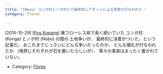 ```yaml
---
title: "[News] コンガ村とノボ村とで最終的にアダットによる宣誓が行なわれた "
category: Flores

---
```


[2015-10-29] [[Pos Kupang]](http://kupang.tribunnews.com/2015/10/29/konga-dan-nobo-akhirnya-gelar-sumpah-adat?utm_source=dlvr.it&utm_medium=twitter&utm_campaign=poskupang)  東フローレス県で長く続いていた
コンガ村 (Konga) とノボ村 (Nobo) の間の
土地争いが、
最終的に決着がついた、という記事だ。
おこれまでじっさいにどんな争いだったのか、
どんな儀礼が行なわれたか
（境界にそれぞれが石を置いたらしいが）、
等々の事実はまったく書かれていない。

- Category: [Flores](categories.html#Flores)

